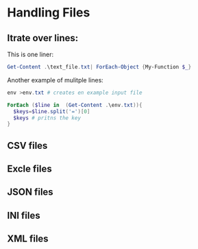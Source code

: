 # Handling Files

## Itrate over lines:
This is one liner:
```powershell
Get-Content .\text_file.txt| ForEach-Object {My-Function $_} 
```
Another example of mulitple lines: 
```powershell
env >env.txt # creates en example input file

ForEach ($line in  (Get-Content .\env.txt)){
  $keys=$line.split('=')[0]
  $keys # pritns the key
}
```

## CSV files

## Excle files

## JSON files

## INI files

## XML files


